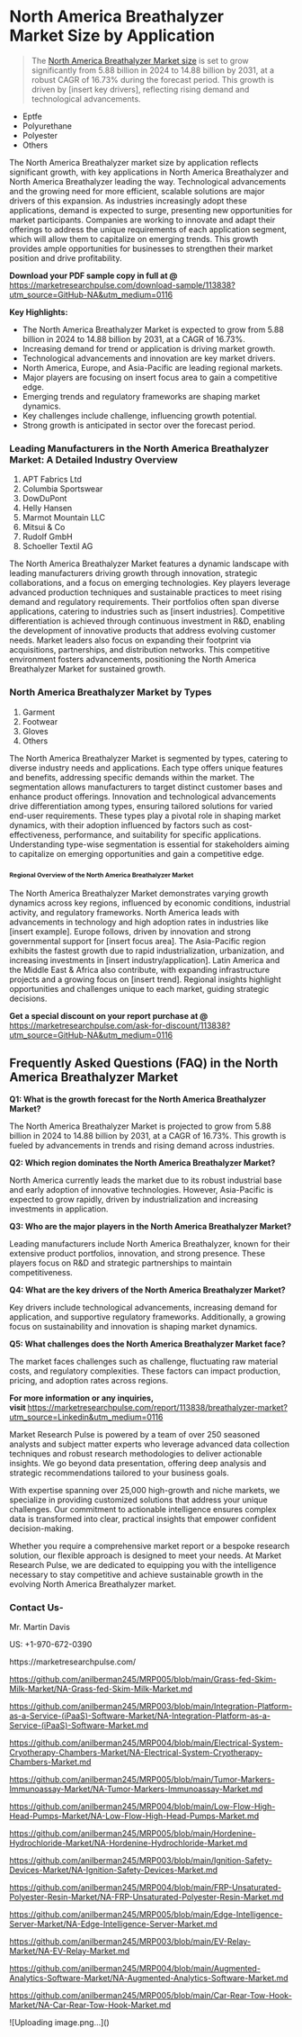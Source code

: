<h1>North America Breathalyzer Market&nbsp;Size by Application</h1><blockquote><p>The <a href="https://marketresearchpulse.com/download-sample/113838?utm_source=GitHub-NA&amp;utm_medium=0116">North America Breathalyzer Market size</a> is set to grow significantly from 5.88 billion in 2024 to 14.88 billion by 2031, at a robust CAGR of 16.73% during the forecast period. This growth is driven by [insert key drivers], reflecting rising demand and technological advancements.</p></blockquote><ul><li>Eptfe<li> Polyurethane<li> Polyester<li> Others</li></ul><p>The North America Breathalyzer market size by application reflects significant growth, with key applications in North America Breathalyzer and North America Breathalyzer leading the way. Technological advancements and the growing need for more efficient, scalable solutions are major drivers of this expansion. As industries increasingly adopt these applications, demand is expected to surge, presenting new opportunities for market participants. Companies are working to innovate and adapt their offerings to address the unique requirements of each application segment, which will allow them to capitalize on emerging trends. This growth provides ample opportunities for businesses to strengthen their market position and drive profitability.</p><p><strong>Download your PDF sample copy in full at @ </strong><a href="https://marketresearchpulse.com/download-sample/113838?utm_source=GitHub-NA&amp;utm_medium=0116">https://marketresearchpulse.com/download-sample/113838?utm_source=GitHub-NA&amp;utm_medium=0116</a></p><p><strong>Key Highlights: </strong></p><ul><li>The North America Breathalyzer Market is expected to grow from 5.88 billion in 2024 to 14.88 billion by 2031, at a CAGR of 16.73%.</li><li>Increasing demand for trend or application is driving market growth.</li><li>Technological advancements and innovation are key market drivers.</li><li>North America, Europe, and Asia-Pacific are leading regional markets.</li><li>Major players are focusing on insert focus area to gain a competitive edge.</li><li>Emerging trends and regulatory frameworks are shaping market dynamics.</li><li>Key challenges include challenge, influencing growth potential.</li><li>Strong growth is anticipated in sector over the forecast period.</li></ul><h3>Leading Manufacturers in the North America Breathalyzer Market: A Detailed Industry Overview</h3><ol><li>APT Fabrics Ltd</li><li>Columbia Sportswear</li><li>DowDuPont</li><li>Helly Hansen</li><li>Marmot Mountain LLC</li><li>Mitsui & Co</li><li>Rudolf GmbH</li><li>Schoeller Textil AG</li></ol><div class="flex max-w-full flex-col flex-grow"><div class="min-h-8 text-message flex w-full flex-col items-end gap-2 whitespace-normal break-words [.text-message+&amp;]:mt-5" dir="auto" data-message-author-role="assistant" data-message-id="fd8432e4-4910-450d-b182-61b7bfb0a01f" data-message-model-slug="gpt-4o"><div class="flex w-full flex-col gap-1 empty:hidden first:pt-[3px]"><div class="markdown prose w-full break-words dark:prose-invert light"><p>The North America Breathalyzer Market features a dynamic landscape with leading manufacturers driving growth through innovation, strategic collaborations, and a focus on emerging technologies. Key players leverage advanced production techniques and sustainable practices to meet rising demand and regulatory requirements. Their portfolios often span diverse applications, catering to industries such as [insert industries]. Competitive differentiation is achieved through continuous investment in R&amp;D, enabling the development of innovative products that address evolving customer needs. Market leaders also focus on expanding their footprint via acquisitions, partnerships, and distribution networks. This competitive environment fosters advancements, positioning the North America Breathalyzer Market for sustained growth.</p></div></div></div></div><h3>North America Breathalyzer Market by Types</h3><ol><li>Garment<li> Footwear<li> Gloves<li> Others</li></ol><div class="flex max-w-full flex-col flex-grow"><div class="min-h-8 text-message flex w-full flex-col items-end gap-2 whitespace-normal break-words [.text-message+&amp;]:mt-5" dir="auto" data-message-author-role="assistant" data-message-id="084470be-0bb7-4664-bddf-5156b4f41249" data-message-model-slug="gpt-4o-mini"><div class="flex w-full flex-col gap-1 empty:hidden first:pt-[3px]"><div class="markdown prose w-full break-words dark:prose-invert light"><p>The North America Breathalyzer Market is segmented by types, catering to diverse industry needs and applications. Each type offers unique features and benefits, addressing specific demands within the market. The segmentation allows manufacturers to target distinct customer bases and enhance product offerings. Innovation and technological advancements drive differentiation among types, ensuring tailored solutions for varied end-user requirements. These types play a pivotal role in shaping market dynamics, with their adoption influenced by factors such as cost-effectiveness, performance, and suitability for specific applications. Understanding type-wise segmentation is essential for stakeholders aiming to capitalize on emerging opportunities and gain a competitive edge.</p></div></div></div></div><h3><span style="font-size: 11px;">Regional Overview of the North America Breathalyzer Market</span></h3><div class="flex max-w-full flex-col flex-grow"><div class="min-h-8 text-message flex w-full flex-col items-end gap-2 whitespace-normal break-words [.text-message+&amp;]:mt-5" dir="auto" data-message-author-role="assistant" data-message-id="e9038762-ce64-4e30-91c9-9bd413514231" data-message-model-slug="gpt-4o-mini"><div class="flex w-full flex-col gap-1 empty:hidden first:pt-[3px]"><div class="markdown prose w-full break-words dark:prose-invert light"><p>The North America Breathalyzer Market demonstrates varying growth dynamics across key regions, influenced by economic conditions, industrial activity, and regulatory frameworks. North America leads with advancements in technology and high adoption rates in industries like [insert example]. Europe follows, driven by innovation and strong governmental support for [insert focus area]. The Asia-Pacific region exhibits the fastest growth due to rapid industrialization, urbanization, and increasing investments in [insert industry/application]. Latin America and the Middle East &amp; Africa also contribute, with expanding infrastructure projects and a growing focus on [insert trend]. Regional insights highlight opportunities and challenges unique to each market, guiding strategic decisions.</p></div></div></div></div><p><strong>Get a special discount on your report purchase at @ </strong><a href="https://marketresearchpulse.com/ask-for-discount/113838?utm_source=GitHub-NA&amp;utm_medium=0116">https://marketresearchpulse.com/ask-for-discount/113838?utm_source=GitHub-NA&amp;utm_medium=0116</a></p><h2>Frequently Asked Questions (FAQ) in the North America Breathalyzer Market</h2><p><strong>Q1: What is the growth forecast for the North America Breathalyzer Market?</strong></p><p>The North America Breathalyzer Market is projected to grow from 5.88 billion in 2024 to 14.88 billion by 2031, at a CAGR of 16.73%. This growth is fueled by advancements in trends and rising demand across industries.</p><p><strong>Q2: Which region dominates the North America Breathalyzer Market?</strong></p><p>North America currently leads the market due to its robust industrial base and early adoption of innovative technologies. However, Asia-Pacific is expected to grow rapidly, driven by industrialization and increasing investments in application.</p><p><strong>Q3: Who are the major players in the North America Breathalyzer Market?</strong></p><p>Leading manufacturers include North America Breathalyzer, known for their extensive product portfolios, innovation, and strong presence. These players focus on R&amp;D and strategic partnerships to maintain competitiveness.</p><p><strong>Q4: What are the key drivers of the North America Breathalyzer Market?</strong></p><p>Key drivers include technological advancements, increasing demand for application, and supportive regulatory frameworks. Additionally, a growing focus on sustainability and innovation is shaping market dynamics.</p><p><strong>Q5: What challenges does the North America Breathalyzer Market face?</strong></p><p>The market faces challenges such as challenge, fluctuating raw material costs, and regulatory complexities. These factors can impact production, pricing, and adoption rates across regions.</p><p><strong>For more information or any inquiries, visit&nbsp;</strong><a href="https://marketresearchpulse.com/report/113838/breathalyzer-market?utm_source=Linkedin&utm_medium=0116">https://marketresearchpulse.com/report/113838/breathalyzer-market?utm_source=Linkedin&utm_medium=0116</a></p><p>Market Research Pulse is powered by a team of over 250 seasoned analysts and subject matter experts who leverage advanced data collection techniques and robust research methodologies to deliver actionable insights. We go beyond data presentation, offering deep analysis and strategic recommendations tailored to your business goals.</p><p>With expertise spanning over 25,000 high-growth and niche markets, we specialize in providing customized solutions that address your unique challenges. Our commitment to actionable intelligence ensures complex data is transformed into clear, practical insights that empower confident decision-making.</p><p>Whether you require a comprehensive market report or a bespoke research solution, our flexible approach is designed to meet your needs. At Market Research Pulse, we are dedicated to equipping you with the intelligence necessary to stay competitive and achieve sustainable growth in the evolving North America Breathalyzer market.</p><h3><strong>Contact Us-</strong></h3><p>Mr. Martin Davis</p><p>US: +1-970-672-0390</p><p>https://marketresearchpulse.com/</p><p><a href="https://github.com/anilberman245/MRP005/blob/main/Grass-fed-Skim-Milk-Market/NA-Grass-fed-Skim-Milk-Market.md">https://github.com/anilberman245/MRP005/blob/main/Grass-fed-Skim-Milk-Market/NA-Grass-fed-Skim-Milk-Market.md</a></p><p><a href="https://github.com/anilberman245/MRP003/blob/main/Integration-Platform-as-a-Service-(iPaaS)-Software-Market/NA-Integration-Platform-as-a-Service-(iPaaS)-Software-Market.md">https://github.com/anilberman245/MRP003/blob/main/Integration-Platform-as-a-Service-(iPaaS)-Software-Market/NA-Integration-Platform-as-a-Service-(iPaaS)-Software-Market.md</a></p><p><a href="https://github.com/anilberman245/MRP004/blob/main/Electrical-System-Cryotherapy-Chambers-Market/NA-Electrical-System-Cryotherapy-Chambers-Market.md">https://github.com/anilberman245/MRP004/blob/main/Electrical-System-Cryotherapy-Chambers-Market/NA-Electrical-System-Cryotherapy-Chambers-Market.md</a></p><p><a href="https://github.com/anilberman245/MRP005/blob/main/Tumor-Markers-Immunoassay-Market/NA-Tumor-Markers-Immunoassay-Market.md">https://github.com/anilberman245/MRP005/blob/main/Tumor-Markers-Immunoassay-Market/NA-Tumor-Markers-Immunoassay-Market.md</a></p><p><a href="https://github.com/anilberman245/MRP004/blob/main/Low-Flow-High-Head-Pumps-Market/NA-Low-Flow-High-Head-Pumps-Market.md">https://github.com/anilberman245/MRP004/blob/main/Low-Flow-High-Head-Pumps-Market/NA-Low-Flow-High-Head-Pumps-Market.md</a></p><p><a href="https://github.com/anilberman245/MRP005/blob/main/Hordenine-Hydrochloride-Market/NA-Hordenine-Hydrochloride-Market.md">https://github.com/anilberman245/MRP005/blob/main/Hordenine-Hydrochloride-Market/NA-Hordenine-Hydrochloride-Market.md</a></p><p><a href="https://github.com/anilberman245/MRP003/blob/main/Ignition-Safety-Devices-Market/NA-Ignition-Safety-Devices-Market.md">https://github.com/anilberman245/MRP003/blob/main/Ignition-Safety-Devices-Market/NA-Ignition-Safety-Devices-Market.md</a></p><p><a href="https://github.com/anilberman245/MRP004/blob/main/FRP-Unsaturated-Polyester-Resin-Market/NA-FRP-Unsaturated-Polyester-Resin-Market.md">https://github.com/anilberman245/MRP004/blob/main/FRP-Unsaturated-Polyester-Resin-Market/NA-FRP-Unsaturated-Polyester-Resin-Market.md</a></p><p><a href="https://github.com/anilberman245/MRP005/blob/main/Edge-Intelligence-Server-Market/NA-Edge-Intelligence-Server-Market.md">https://github.com/anilberman245/MRP005/blob/main/Edge-Intelligence-Server-Market/NA-Edge-Intelligence-Server-Market.md</a></p><p><a href="https://github.com/anilberman245/MRP003/blob/main/EV-Relay-Market/NA-EV-Relay-Market.md">https://github.com/anilberman245/MRP003/blob/main/EV-Relay-Market/NA-EV-Relay-Market.md</a></p><p><a href="https://github.com/anilberman245/MRP004/blob/main/Augmented-Analytics-Software-Market/NA-Augmented-Analytics-Software-Market.md">https://github.com/anilberman245/MRP004/blob/main/Augmented-Analytics-Software-Market/NA-Augmented-Analytics-Software-Market.md</a></p><p><a href="https://github.com/anilberman245/MRP005/blob/main/Car-Rear-Tow-Hook-Market/NA-Car-Rear-Tow-Hook-Market.md">https://github.com/anilberman245/MRP005/blob/main/Car-Rear-Tow-Hook-Market/NA-Car-Rear-Tow-Hook-Market.md</a></p>
![Uploading image.png…]()
